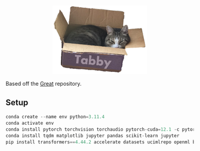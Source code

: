 <p align="center">
    <img src="imgs/logo3.png" alt="logo" width="50%"/>
</p>

Based off the [Great](https://github.com/kathrinse/be_great) repository.

## Setup
```python
conda create --name env python=3.11.4
conda activate env
conda install pytorch torchvision torchaudio pytorch-cuda=12.1 -c pytorch -c nvidia
conda install tqdm matplotlib jupyter pandas scikit-learn jupyter
pip install transformers==4.44.2 accelerate datasets ucimlrepo openml bitsandbytes wandb openpyxl
```
